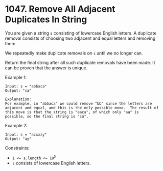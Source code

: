 # 1047. Remove All Adjacent Duplicates In String

You are given a string `s` consisting of lowercase English letters. A duplicate removal consists of choosing two adjacent and equal letters and removing them.

We repeatedly make duplicate removals on `s` until we no longer can.

Return the final string after all such duplicate removals have been made. It can be proven that the answer is unique.

Example 1:

    Input: s = "abbaca"
    Output: "ca"

    Explanation:
    For example, in "abbaca" we could remove "bb" since the letters are adjacent and equal, and this is the only possible move.  The result of this move is that the string is "aaca", of which only "aa" is possible, so the final string is "ca".

Example 2:

    Input: s = "azxxzy"
    Output: "ay"

Constraints:
- `1 <= s.length <= 10`<sup>`5`</sup>
- `s` consists of lowercase English letters.